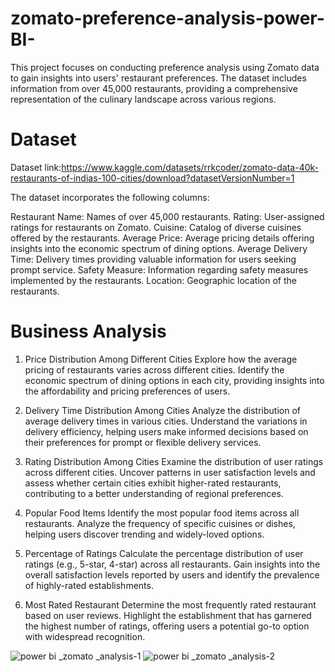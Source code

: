 
# zomato-preference-analysis-power-BI-
This project focuses on conducting preference analysis using Zomato data to gain insights into users' restaurant preferences. The dataset includes information from over 45,000 restaurants, providing a comprehensive representation of the culinary landscape across various regions. 


# Dataset
Dataset link:https://www.kaggle.com/datasets/rrkcoder/zomato-data-40k-restaurants-of-indias-100-cities/download?datasetVersionNumber=1


The dataset incorporates the following columns:

Restaurant Name: Names of over 45,000 restaurants.
Rating: User-assigned ratings for restaurants on Zomato.
Cuisine: Catalog of diverse cuisines offered by the restaurants.
Average Price: Average pricing details offering insights into the economic spectrum of dining options.
Average Delivery Time: Delivery times providing valuable information for users seeking prompt service.
Safety Measure: Information regarding safety measures implemented by the restaurants.
Location: Geographic location of the restaurants.

# Business Analysis

1. Price Distribution Among Different Cities
Explore how the average pricing of restaurants varies across different cities. Identify the economic spectrum of dining options in each city, providing insights into the affordability and pricing preferences of users.

2. Delivery Time Distribution Among Cities
Analyze the distribution of average delivery times in various cities. Understand the variations in delivery efficiency, helping users make informed decisions based on their preferences for prompt or flexible delivery services.

3. Rating Distribution Among Cities
Examine the distribution of user ratings across different cities. Uncover patterns in user satisfaction levels and assess whether certain cities exhibit higher-rated restaurants, contributing to a better understanding of regional preferences.

4. Popular Food Items
Identify the most popular food items across all restaurants. Analyze the frequency of specific cuisines or dishes, helping users discover trending and widely-loved options.

5. Percentage of Ratings
Calculate the percentage distribution of user ratings (e.g., 5-star, 4-star) across all restaurants. Gain insights into the overall satisfaction levels reported by users and identify the prevalence of highly-rated establishments.

6. Most Rated Restaurant
Determine the most frequently rated restaurant based on user reviews. Highlight the establishment that has garnered the highest number of ratings, offering users a potential go-to option with widespread recognition.



![power bi _zomato _analysis-1](https://github.com/akshay-kumar-m71/zomato-preference-analysis-power-BI-/assets/72317690/f8ead180-8fdf-42ef-9d76-99e08e7d561e)
![power bi _zomato _analysis-2](https://github.com/akshay-kumar-m71/zomato-preference-analysis-power-BI-/assets/72317690/3589f1a4-92f5-4874-896d-83d463fedddd)

